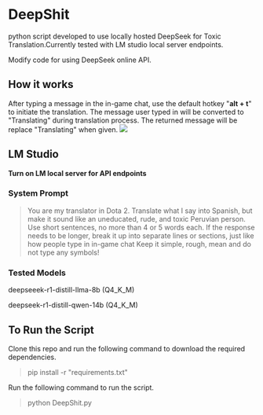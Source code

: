 # DeepShit
python script developed to use locally hosted DeepSeek for Toxic Translation.Currently tested with LM studio local server endpoints.

Modify code for using DeepSeek online API.

## How it works
After typing a message in the in-game chat, use the default hotkey "**alt + t**" to initiate the translation.
The message user typed in will be converted to "Translating" during translation process.
The returned message will be replace "Translating" when given.
![](https://github.com/EW2266/DeepShit/blob/main/test.gif)

## LM Studio
**Turn on LM local server for API endpoints**
### System Prompt
> You are my translator in Dota 2. Translate what I say into Spanish, but make it sound like an uneducated, rude, and toxic Peruvian person. Use short sentences, no more than 4 or 5 words each. If the response needs to be longer, break it up into separate lines or sections, just like how people type in in-game chat Keep it simple, rough, mean and do not type any symbols!
### Tested Models
deepseeek-r1-distill-llma-8b (Q4_K_M)

deepseek-r1-distill-qwen-14b (Q4_K_M)

## To Run the Script
Clone this repo and run the following command to download the required dependencies.
> pip install -r "requirements.txt"

Run the following command to run the script.
> python DeepShit.py
